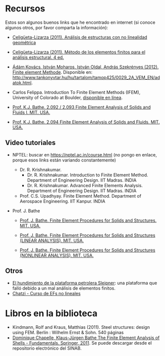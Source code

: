 # Recursos

Estos son algunos buenos links que he encontrado en internet (si conoce algunos otros, por favor comparta la información):

* [Celigüeta-Lizarza (2011). Análisis de estructuras con no linealidad geométrica](http://hdl.handle.net/10171/19068)
* [Celigüeta-Lizarza (2011). Método de los elementos finitos para el análisis estructural. 4 ed.](http://hdl.handle.net/10171/19069)
* [Ádám Kovács, István Moharos, István Oldal, András Szekrényes (2012). Finite element Methode](http://www.tankonyvtar.hu/hu/tartalom/tamop425/0029_2A_VEM_EN/VEM-EN.pdf). Disponible en: http://www.tankonyvtar.hu/hu/tartalom/tamop425/0029_2A_VEM_EN/adatok.html.

* Carlos Felippa. Introduction To Finite Element Methods (IFEM), University of Colorado at Boulder, [disponible en línea](https://vulcanhammernet.files.wordpress.com/2017/01/ifem.pdf).

* [Prof. K.J. Bathe. 2.092 / 2.093 Finite Element Analysis of Solids and Fluids I. MIT. USA.](http://ocw.mit.edu/courses/mechanical-engineering/2-092-finite-element-analysis-of-solids-and-fluids-i-fall-2009/)

* [Prof. K.J. Bathe. 2.094 Finite Element Analysis of Solids and Fluids. MIT. USA.](http://ocw.mit.edu/courses/mechanical-engineering/2-094-finite-element-analysis-of-solids-and-fluids-spring-2008/index.htm)

## Video tutoriales
* NPTEL: buscar en https://nptel.ac.in/course.html (no pongo en enlace, porque esos links están variando constantemente)
  * Dr. R. Krishnakumar. 
    * Dr. R. Krishnakumar. Introduction to Finite Element Method. Department of Engineering Design. IIT Madras. INDIA
    * Dr. R. Krishnakumar. Advanced Finite Elements Analysis. Department of Engineering Design. IIT Madras. INDIA
  * Prof. C.S. Upadhyay. Finite Element Method. Department of Aerospace Engineering. IIT Kanpur. INDIA

* Prof. J. Bathe
  * [Prof. J. Bathe. Finite Element Procedures for Solids and Structures. MIT. USA.](http://ocw.mit.edu/resources/res-2-002-finite-element-procedures-for-solids-and-structures-spring-2010/index.htm)

  * [Prof. J. Bathe. Finite Element Procedures for Solids and Structures (LINEAR ANALYSIS). MIT. USA.](http://ocw.mit.edu/resources/res-2-002-finite-element-procedures-for-solids-and-structures-spring-2010/linear/)

  * [Prof. J. Bathe. Finite Element Procedures for Solids and Structures (NONLINEAR ANALYSIS). MIT. USA.](http://ocw.mit.edu/resources/res-2-002-finite-element-procedures-for-solids-and-structures-spring-2010/nonlinear/)


## Otros
* [El hundimiento de la plataforma petrolera Sleipner](http://www.ima.umn.edu/~arnold/disasters/sleipner.html): una plataforma que falló debido a un mal análisis de elementos finitos.
* [Chatzi - Curso de EFs no lineales](https://chatzi.ibk.ethz.ch/education/method-of-finite-elements-ii.html)

# Libros en la biblioteca
* Kindmann, Rolf and Kraus, Matthias (2011). Steel structures: design using FEM. Berlin : Wilhelm Ernst & Sohn. 540 páginas 
* [Dominique Chapelle, Klaus-Jürgen Bathe The Finite Element Analysis of Shells - Fundamentals. Springer, 2011](https://www.springer.com/gp/book/9783642164071). Se puede descargar desde el repositorio electrónico del SINAB.
